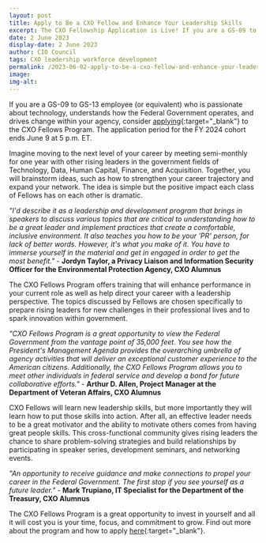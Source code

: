 ```yaml
---
layout: post
title: Apply to Be a CXO Fellow and Enhance Your Leadership Skills
excerpt: The CXO Fellowship Application is Live! If you are a GS-09 to GS-13 employee (or equivalent) who is passionate about technology, understands how the Federal Government operates, and drives change within your agency, consider applying to the CXO Fellows Program. The application period for the FY 2024 cohort ends June 9 at 5 p.m. ET.
date: 2 June 2023
display-date: 2 June 2023
author: CIO Council
tags: CXO leadership workforce development
permalink: /2023-06-02-apply-to-be-a-cxo-fellow-and-enhance-your-leadership-skills/
image: 
img-alt: 
---
```


If you are a GS-09 to GS-13 employee (or equivalent) who is passionate about technology, understands how the Federal Government operates, and drives change within your agency, consider [applying](https://feedback.gsa.gov/jfe/form/SV_cHjX1ugnUiQfEPQ){:target="_blank"} to the CXO Fellows Program. The application period for the FY 2024 cohort ends June 9 at 5 p.m. ET.

Imagine moving to the next level of your career by meeting semi-monthly for one year with other rising leaders in the government fields of Technology, Data, Human Capital, Finance, and Acquisition. Together, you will brainstorm ideas, such as how to strengthen your career trajectory and expand your network. The idea is simple but the positive impact each class of Fellows has on each other is dramatic.

*"I'd describe it as a leadership and development program that brings in speakers to discuss various topics that are critical to understanding how to be a great leader and implement practices that create a comfortable, inclusive environment. It also teaches you how to be your 'PR' person, for lack of better words. However, it's what you make of it. You have to immerse yourself in the material and get in engaged in order to get the most benefit."* - **Jordyn Taylor, a Privacy Liaison and Information Security Officer for the Environmental Protection Agency, CXO Alumnus**

The CXO Fellows Program offers training that will enhance performance in your current role as well as help direct your career with a leadership perspective. The topics discussed by Fellows are chosen specifically to prepare rising leaders for new challenges in their professional lives and to spark innovation within government.

*"CXO Fellows Program is a great opportunity to view the Federal Government from the vantage point of 35,000 feet. You see how the President's Management Agenda provides the overarching umbrella of agency activities that will deliver an exceptional customer experience to the American citizens. Additionally, the CXO Fellows Program allows you to meet other individuals in federal service and develop a bond for future collaborative efforts."* - **Arthur D. Allen, Project Manager at the Department of Veteran Affairs, CXO Alumnus**

CXO Fellows will learn new leadership skills, but more importantly they will learn how to put those skills into action. After all, an effective leader needs to be a great motivator and the ability to motivate others comes from having great people skills. This cross-functional community gives rising leaders the chance to share problem-solving strategies and build relationships by participating in speaker series, development seminars, and networking events.

*"An opportunity to receive guidance and make connections to propel your career in the Federal Government. The first stop if you see yourself as a future leader."* - **Mark Trupiano, IT Specialist for the Department of the Treasury, CXO Alumnus**

The CXO Fellows Program is a great opportunity to invest in yourself and all it will cost you is your time, focus, and commitment to grow. Find out more about the program and how to apply [here](https://www.cfo.gov/cxo-fellows/){:target="_blank"}.